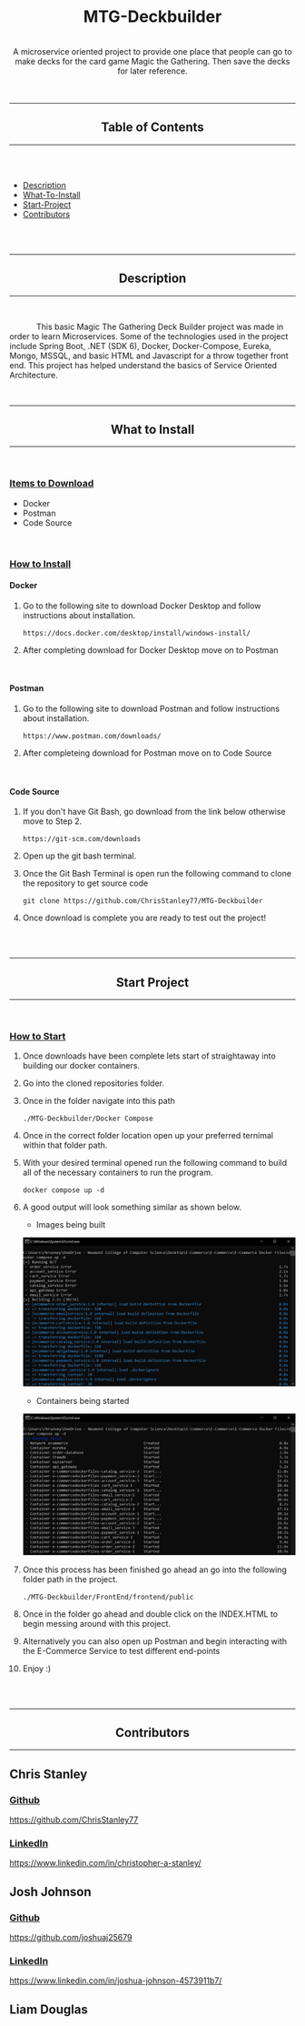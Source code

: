 <div class="mainTitle" align="center">
    
#    MTG-Deckbuilder

</div>
<br>
<div class="mainDescription" align="center">
    A microservice oriented project to provide one place that people can go to make decks for the card game Magic the Gathering.  Then save the decks for later reference.
</div>
<br>
<br>

---

<div align="center">

## Table of Contents

</div>

---

<br>
<br>

- [Description](#description)
- [What-To-Install](#what-to-install)
- [Start-Project](#start-project)
- [Contributors](#contributors)

<br>
<br>

<div class="header" align="center">

---

## Description
---
</div>
<br>

&nbsp; &nbsp; &nbsp; &nbsp; &nbsp; &nbsp;
This basic Magic The Gathering Deck Builder project was made in order to learn Microservices. Some of the technologies used in the project include Spring Boot, .NET (SDK 6), Docker, Docker-Compose, Eureka, Mongo, MSSQL, and basic HTML and Javascript for a throw together front end. This project has helped understand the basics of Service Oriented Architecture. 

<br>
<div class="header" align="center">

---

## What to Install

---

</div>
<br>

<u>

### Items to Download

</u>

-   Docker
-   Postman
-   Code Source

<br>
<u>

### How to Install
</u>

#### Docker
1.  Go to the following site to download Docker Desktop and follow instructions about installation.

    ``` 
    https://docs.docker.com/desktop/install/windows-install/ 
    ```

2. After completing download for Docker Desktop move on to Postman

<br>

#### Postman
1.  Go to the following site to download Postman and follow instructions about installation.

    ```
    https://www.postman.com/downloads/
    ```

2. After completeing download for Postman move on to Code Source

<br>

#### Code Source
1. If you don't have Git Bash, go download from the link below otherwise move to Step 2.

    ```
    https://git-scm.com/downloads
    ```

2. Open up the git bash terminal.
3. Once the Git Bash Terminal is open run the following command to clone the repository to get source code

    ```
    git clone https://github.com/ChrisStanley77/MTG-Deckbuilder
    ```
4. Once download is complete you are ready to test out the project!

<br>
<br>

<div class="header" align="center">

---

## Start Project

---

</div>
<br>
<u>

### How to Start
</u>

1. Once downloads have been complete lets start of straightaway into building our docker containers.
2. Go into the cloned repositories folder.
3. Once in the folder navigate into this path

    ```
    ./MTG-Deckbuilder/Docker Compose
    ```

4. Once in the correct folder location open up your preferred ternimal within that folder path.
5. With your desired terminal opened run the following command to build all of the necessary containers to run the program.

    ```
    docker compose up -d
    ```
6. A good output will look something similar as shown below.
    - Images being built

    ![dockerImages](https://github.com/rbrunney/E-Commerce/blob/main/E-Commerce/DockerComposeOutput1.PNG?raw=true)

    - Containers being started

    ![dockerContainers](https://github.com/rbrunney/E-Commerce/blob/main/E-Commerce/DockerComposeOutput.PNG?raw=true)

7. Once this process has been finished go ahead an go into the following folder path in the project.

    ```
    ./MTG-Deckbuilder/FrontEnd/frontend/public
    ```

8. Once in the folder go ahead and double click on the INDEX.HTML to begin messing around with this project.

9. Alternatively you can also open up Postman and begin interacting with the E-Commerce Service to test different end-points
10. Enjoy :)


<br>
<br>

<div class="header" align="center">

---

## Contributors

---

</div>

## Chris Stanley

<u>

### Github

https://github.com/ChrisStanley77
</u>
<u>

### LinkedIn

https://www.linkedin.com/in/christopher-a-stanley/
</u>

## Josh Johnson

<u>

### Github

https://github.com/joshuaj25679
</u>
<u>

### LinkedIn

https://www.linkedin.com/in/joshua-johnson-4573911b7/
</u>

## Liam Douglas
